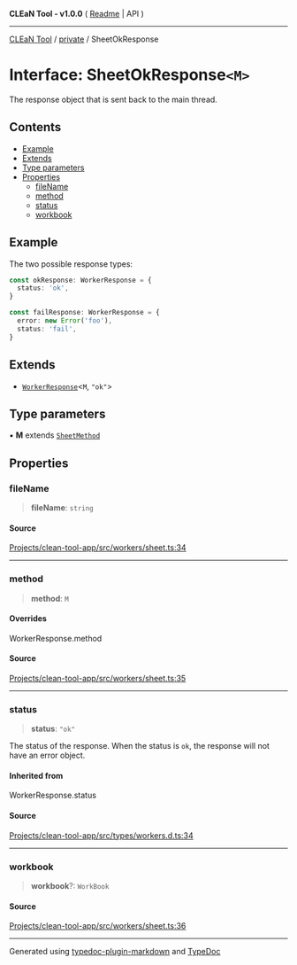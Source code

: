 **CLEaN Tool - v1.0.0** ( [Readme](../../README.md) \| API )

***

[CLEaN Tool](../../exports.md) / [private](../README.md) / SheetOkResponse

# Interface: SheetOkResponse`<M>`

The response object that is sent back to the main thread.

## Contents

- [Example](SheetOkResponse.md#example)
- [Extends](SheetOkResponse.md#extends)
- [Type parameters](SheetOkResponse.md#type-parameters)
- [Properties](SheetOkResponse.md#properties)
  - [fileName](SheetOkResponse.md#filename)
  - [method](SheetOkResponse.md#method)
  - [status](SheetOkResponse.md#status)
  - [workbook](SheetOkResponse.md#workbook)

## Example

The two possible response types:
```ts
const okResponse: WorkerResponse = {
  status: 'ok',
}

const failResponse: WorkerResponse = {
  error: new Error('foo'),
  status: 'fail',
}
```

## Extends

- [`WorkerResponse`](../../type-aliases/WorkerResponse.md)\<`M`, `"ok"`\>

## Type parameters

▪ **M** extends [`SheetMethod`](../../type-aliases/SheetMethod.md)

## Properties

### fileName

> **fileName**: `string`

#### Source

[Projects/clean-tool-app/src/workers/sheet.ts:34](https://github.com/yuckyh/clean-tool-app/)

***

### method

> **method**: `M`

#### Overrides

WorkerResponse.method

#### Source

[Projects/clean-tool-app/src/workers/sheet.ts:35](https://github.com/yuckyh/clean-tool-app/)

***

### status

> **status**: `"ok"`

The status of the response. When the status is `ok`, the response will not have an error object.

#### Inherited from

WorkerResponse.status

#### Source

[Projects/clean-tool-app/src/types/workers.d.ts:34](https://github.com/yuckyh/clean-tool-app/)

***

### workbook

> **workbook**?: `WorkBook`

#### Source

[Projects/clean-tool-app/src/workers/sheet.ts:36](https://github.com/yuckyh/clean-tool-app/)

***

Generated using [typedoc-plugin-markdown](https://www.npmjs.com/package/typedoc-plugin-markdown) and [TypeDoc](https://typedoc.org/)
